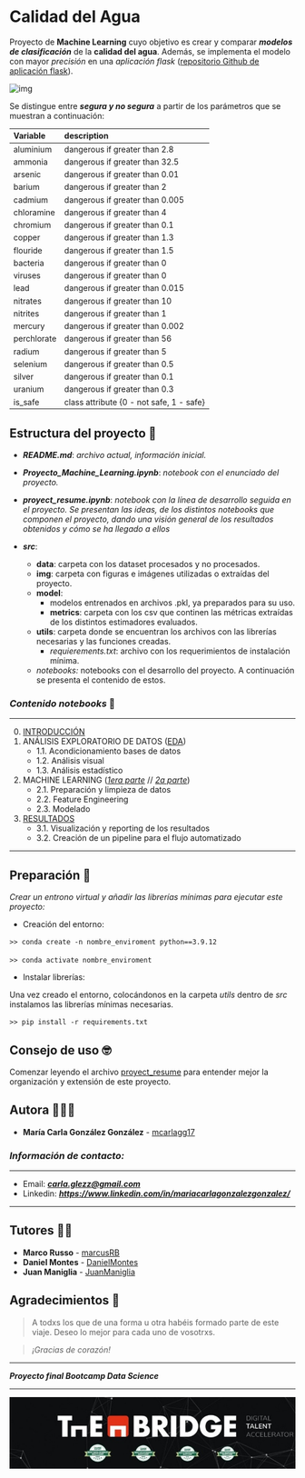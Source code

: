 # Calidad del Agua
Proyecto de **Machine Learning** cuyo objetivo es crear y comparar ***modelos de clasificación*** de la **calidad del agua**. Además, se implementa el modelo con mayor *precisión* en una *aplicación* *flask*
([repositorio Github de aplicación flask](https://github.com/mcarlagg17/TBDS_ML_Clf_WaterQuality_flask)).

![img](https://okdiario.com/img/2018/01/12/agua-cruda.jpg)

Se distingue entre ***segura y no segura*** a partir de los parámetros que se muestran a continuación:  



| Variable    | description                              |
|:------------|:-----------------------------------------|
| aluminium   | dangerous if greater than 2.8            |\n
| ammonia     | dangerous if greater than 32.5           |\n
| arsenic     | dangerous if greater than 0.01           |\n
| barium      | dangerous if greater than 2              |\n
| cadmium     | dangerous if greater than 0.005          |\n
| chloramine  | dangerous if greater than 4              |\n
| chromium    | dangerous if greater than 0.1            |\n
| copper      | dangerous if greater than 1.3            |\n
| flouride    | dangerous if greater than 1.5            |\n
| bacteria    | dangerous if greater than 0              |\n
| viruses     | dangerous if greater than 0              |\n
| lead        | dangerous if greater than 0.015          |\n
| nitrates    | dangerous if greater than 10             |\n
| nitrites    | dangerous if greater than 1              |\n
| mercury     | dangerous if greater than 0.002          |\n
| perchlorate | dangerous if greater than 56             |\n
| radium      | dangerous if greater than 5              |\n
| selenium    | dangerous if greater than 0.5            |\n
| silver      | dangerous if greater than 0.1            |\n
| uranium     | dangerous if greater than 0.3            |\n
| is_safe     | class attribute {0 - not safe, 1 - safe} |

## **Estructura** del proyecto 🗿 
- ***README.md***: *archivo actual, información inicial.*
- ***Proyecto_Machine_Learning.ipynb***: *notebook con el enunciado del proyecto.*
- ***proyect_resume.ipynb***: *notebook con la línea de desarrollo seguida en el proyecto. Se presentan las ideas, de los distintos notebooks que componen el proyecto, dando una visión general de los resultados obtenidos y cómo se ha llegado a ellos*

- ***src***:
    - **data**: carpeta con los dataset procesados y no procesados.
    - **img**: carpeta con figuras e imágenes utilizadas o extraídas del proyecto. 
    - **model**: 
        - modelos entrenados en archivos .pkl, ya preparados para su uso.
        - **metrics**: carpeta con los csv que continen las métricas extraídas de los distintos estimadores evaluados.
    - **utils**: carpeta donde se encuentran los archivos con las librerías necesarias y las funciones creadas.
        - *requierements.txt*: archivo con los requerimientos de instalación mínima.
    - *notebooks:* notebooks con el desarrollo del proyecto. A continuación se presenta el contenido de estos.

### *Contenido notebooks* 📌 
---
0. <a href='src/0_Introduccion.ipynb'>INTRODUCCIÓN</a>
1. ANÁLISIS EXPLORATORIO DE DATOS (<a href='src/1_EDA.ipynb'>EDA</a>)
    - 1.1. Acondicionamiento bases de datos
    - 1.2. Análisis visual
    - 1.3. Análisis estadístico   
2. MACHINE LEARNING (<a href='src/2a_ML_Baseline.ipynb'>*1era parte*</a> // <a href='src/2b_ML_BalancedData.ipynb'>*2a parte*</a>)
    - 2.1. Preparación y limpieza de datos
    - 2.2. Feature Engineering
    - 2.3. Modelado
3. <a href='src/3_Resultados.ipynb'>RESULTADOS</a>
    - 3.1. Visualización y reporting de los resultados
    - 3.2. Creación de un pipeline para el flujo automatizado
---

## Preparación 🔧

_Crear un entrono virtual y añadir las librerías mínimas para ejecutar este proyecto:_

* Creación del entorno:

```
>> conda create -n nombre_enviroment python==3.9.12

>> conda activate nombre_enviroment
```
* Instalar librerías:

Una vez creado el entorno, colocándonos en la carpeta *utils* dentro de *src* instalamos las librerías mínimas necesarias.

```
>> pip install -r requirements.txt
```

## Consejo de uso 🤓

Comenzar leyendo el archivo <a href='proyect_resume.ipynb'>proyect_resume</a> para entender mejor la organización y extensión de este proyecto. 

## Autora 👩🏽‍💻

* **María Carla González González** - [mcarlagg17](https://github.com/mcarlagg17)

### *Información de contacto:*
___
* Email: ***carla.glezz@gmail.com***
* Linkedin: ***https://www.linkedin.com/in/mariacarlagonzalezgonzalez/***
---

## Tutores 👨‍🏫

* **Marco Russo** - [marcusRB](https://github.com/marcusRB) 
* **Daniel Montes** - [DanielMontes](https://linkedin.com/in/daniel-montes-serrano-a81b9447)
* **Juan Maniglia** - [JuanManiglia](https://github.com/JuanManiglia)


## Agradecimientos 🤗

> A todxs los que de una forma u otra habéis formado parte de este viaje. Deseo lo mejor para cada uno de vosotrxs. 
 
> *¡Gracias de corazón!*




---
***Proyecto final Bootcamp Data Science***

---

![img](./src/img/logo.jpg)
